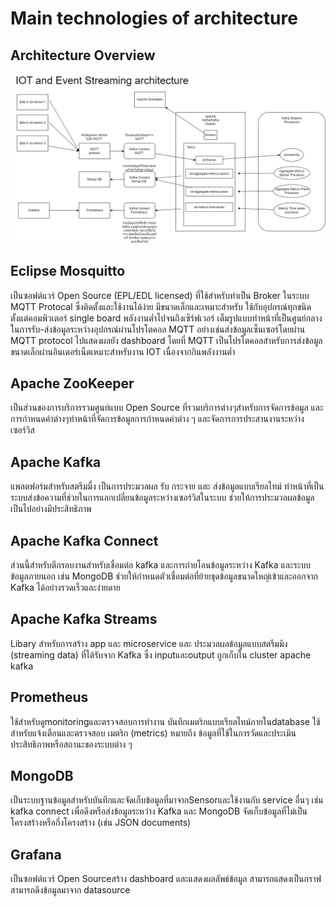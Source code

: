 # Main technologies of architecture

## Architecture Overview
![Example Image](IOT-arc.png)


## Eclipse Mosquitto
เป็นซอฟต์แวร์ Open Source (EPL/EDL licensed) ที่ใช้สำหรับทำเป็น Broker 
ในระบบ MQTT Protocal ซึ่งติดตั้งและใช้งานได้ง่าย มีขนาดเล็กและเหมาะสำหรับ 
ใช้กับอุปกรณ์ทุกชนิด ตั้งแต่คอมพิวเตอร์ single board พลังงานต่ำไปจนถึงเซิร์ฟเวอร์
เต็มรูปแบบทำหน้าที่เป็นศูนย์กลางในการรับ-ส่งข้อมูลระหว่างอุปกรณ์ผ่านโปรโตคอล MQTT 
อย่างเช่นส่งข้อมูลเซ็นเซอร์โดยผ่าน MQTT protocol ไปแสดงผลยัง dashboard
โดยที่ MQTT เป็นโปรโตคอลสำหรับการส่งข้อมูลขนาดเล็กผ่านอินเตอร์เน็ตเหมาะสำหรับงาน 
IOT เนื่องจากกินพลังงานต่ำ 


## Apache ZooKeeper
เป็นส่วนของการบริการรวมศูนย์แบบ Open Source ที่รวมบริการต่างๆสำหรับการจัดการข้อมูล
และการกำหนดค่าต่างๆทำหน้าที่จัดการข้อมูลการกำหนดค่าต่าง ๆ และจัดการการประสานงานระหว่างเซอร์วิส


## Apache Kafka
แพลตฟอร์มสำหรับสตรีมมื่ง เป็นการประมวลผล รับ กระจาย และ ส่งข้อมูลแบบเรียลไทม์ ทำหน้าที่เป็นระบบส่งข้อความที่ช่วยในการแลกเปลี่ยนข้อมูลระหว่างเซอร์วิสในระบบ ช่วยให้การประมวลผลข้อมูลเป็นไปอย่างมีประสิทธิภาพ


## Apache Kafka Connect
ส่วนนี้สำหรับตีกรอบงานสำหรับเชื่อมต่อ kafka และการถ่ายโอนข้อมูลระหว่าง Kafka และระบบข้อมูลภายนอก เช่น MongoDB
ช่วยให้กำหนดตัวเชื่อมต่อที่ย้ายชุดข้อมูลขนาดใหญ่เข้าและออกจาก Kafka ได้อย่างรวดเร็วและง่ายดาย


## Apache Kafka Streams
Libary สำหรับการสร้าง app และ microservice และ ประมวลผลข้อมูลแบบสตรีมมิง (streaming data) ที่ได้รับจาก Kafka
ซึ่ง inputและoutput ถูกเก็บใน cluster apache kafka


## Prometheus
ใช้สำหรับดูmonitoringและตรวจสอบการทำงาน
บันทึกเมตริกแบบเรียลไทม์ภายในdatabase ใช้สำหรับแจ้งเตือนและตรวจสอบ
เมตริก (metrics) หมายถึง ข้อมูลที่ใช้ในการวัดและประเมินประสิทธิภาพหรือสถานะของระบบต่าง ๆ


## MongoDB
เป็นระบบฐานข้อมูลสำหรับบันทึกและจัดเก็บข้อมูลที่มาจากSensorและใช้งานกับ service อื่นๆ เช่น kafka connect เพื่อดึงหรือส่งข้อมูลระหว่าง Kafka และ MongoDB
จัดเก็บข้อมูลที่ไม่เป็นโครงสร้างหรือกึ่งโครงสร้าง (เช่น JSON documents) 


## Grafana
เป็นซอฟต์แวร์ Open Sourceสร้าง dashboard และแสดงผลลัพธ์ข้อมูล สามารถแสดงเป็นกราฟ สามารถดึงข้อมูลมาจาก datasource

